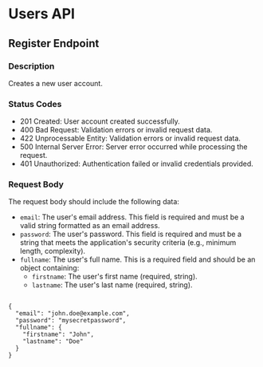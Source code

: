 # Users API

## Register Endpoint

### Description

Creates a new user account.

### Status Codes

* 201 Created: User account created successfully.
* 400 Bad Request: Validation errors or invalid request data.
* 422 Unprocessable Entity: Validation errors or invalid request data.
* 500 Internal Server Error: Server error occurred while processing the request.
* 401 Unauthorized: Authentication failed or invalid credentials provided.

### Request Body

The request body should include the following data:

* `email`: The user's email address. This field is required and must be a valid string formatted as an email address.
* `password`: The user's password. This field is required and must be a string that meets the application's security criteria (e.g., minimum length, complexity).
* `fullname`: The user's full name. This is a required field and should be an object containing:
  * `firstname`: The user's first name (required, string).
  * `lastname`: The user's last name (required, string).


```

{
  "email": "john.doe@example.com",
  "password": "mysecretpassword",
  "fullname": {
    "firstname": "John",
    "lastname": "Doe"
  }
}